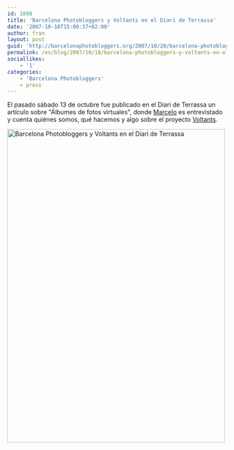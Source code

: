 ```yaml
---
id: 1898
title: 'Barcelona Photobloggers y Voltants en el Diari de Terrassa'
date: '2007-10-18T15:00:37+02:00'
author: fran
layout: post
guid: 'http://barcelonaphotobloggers.org/2007/10/20/barcelona-photobloggers-y-voltants-en-el-diari-de-terrassa/'
permalink: /es/blog/2007/10/18/barcelona-photobloggers-y-voltants-en-el-diari-de-terrassa/
sociallikes:
    - '1'
categories:
    - 'Barcelona Photobloggers'
    - press
---
```


El pasado sábado 13 de octubre fue publicado en el Diari de Terrassa un artículo sobre "Álbumes de fotos virtuales", donde <a href="http://www.marceloaurelio.com/nocturama/">Marcelo</a> es entrevistado y cuenta quiénes somos, qué hacemos y algo sobre el proyecto <a href="http://www.voltants.com/">Voltants</a>.

<a href="http://www.flickr.com/photos/fransimo/1637481335/"><img src="http://fransimo.info/wp-content/uploads/2007/10/diarideterrassa.jpg" alt="Barcelona Photobloggers y Voltants en el Diari de Terrassa" width="500" height="720" class="alignnone size-full wp-image-7521"></a>